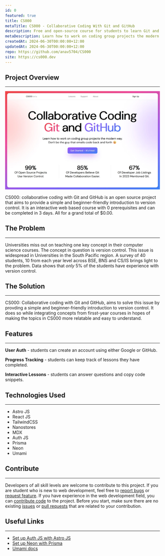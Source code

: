 ```yaml
---
id: 0
featured: true
title: CS000
metaTitle: CS000 - Collaborative Coding With Git and GitHub
description: Free and open-source course for students to learn Git and GitHub.
metaDescription: Learn how to work on coding group projects the modern way in 3 days for free. Don't be the guy that emails code back and forth.
createdAt: 2024-06-30T00:00:00+12:00
updatedAt: 2024-06-30T00:00:00+12:00
repo: https://github.com/anav5704/CS000
site: https://cs000.dev
---
```


## Project Overview

---

[![CS000 Demo](./images/cs000-demo.webp)](https://cs000.dev)

CS000: collaborative coding with Git and GitHub is an open source project that aims to provide a simple and beginner-friendly introduction to version control. It is an interactive web based course with 0 prerequisites and can be completed in 3 days. All for a grand total of $0.00.

## The Problem

---

Universities miss out on teaching one key concept in their computer science courses. The concept in question is version control. This issue is widespread in Universities in the South Pacific region. A survey of 40 students, 10 from each year level across BSE, BNS and CS/IS brings light to the problem. Data shows that _only_ 5% of the students have experience with version control.

## The Solution

---

CS000: Collaborative coding with Git and GitHub, aims to solve this issue by provding a simple and beginner-friendly introduction to version control. It does so while integrating concepts from firsst-year courses in hopes of making the topics in CS000 more relatable and easy to understand.

## Features

---

**User Auth** - students can create an account using either Google or GitHub.

**Progress Tracking** - students can keep track of lessons they have completed.

**Interactive Lessons** - students can answer questions and copy code snippets.

## Technologies Used

---

-   Astro JS
-   React JS
-   TailwindCSS
-   Nanostores
-   MDX
-   Auth JS
-   Prisma
-   Neon
-   Umami

## Contribute

---

Developers of all skill levels are welcome to contribute to this project. If you are student who is new to web development, feel free to [report bugs](https://github.com/anav5704/CS000/issues/new?template=bug_report.md&title=[BUG]) or [request feature](https://github.com/anav5704/CS000/issues/new?template=feature_request.md&title=[FEATURE]). If you have experience in the web development field, you can [contribute code](https://github.com/anav5704/CS000/blob/main/.github/CONTRIBUTING.md) to the project. Before you start, make sure there are no existing [issues](https://github.com/anav5704/CS000/issues) or [pull requests](https://github.com/anav5704/CS000/pulls) that are related to your contribution.

## Useful Links

---

-   [Set up Auth JS with Astro JS](https://docs.astro.build/en/guides/authentication/#authjs)
-   [Set up Neon with Prisma](https://www.prisma.io/docs/orm/overview/databases/neon)
-   [Umami docs](https://umami.is/docs)
